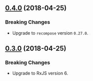 <a name="0.4.0"></a>
## [0.4.0](https://github.com/cartant/recompose-etc/compare/v0.4.0...v0.3.0) (2018-04-25)

### Breaking Changes

* Upgrade to `recompose` version `0.27.0`.

<a name="0.3.0"></a>
## [0.3.0](https://github.com/cartant/recompose-etc/compare/v0.3.0...v0.2.1) (2018-04-25)

### Breaking Changes

* Upgrade to RxJS version 6.